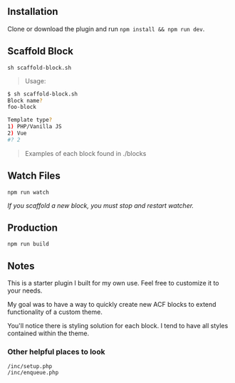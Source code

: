 ## Installation

Clone or download the plugin and run `npm install && npm run dev`.

## Scaffold Block

`sh scaffold-block.sh`

> Usage:

```bash
$ sh scaffold-block.sh
Block name?
foo-block

Template type?
1) PHP/Vanilla JS
2) Vue
#? 2
```

> Examples of each block found in ./blocks

## Watch Files

`npm run watch`

_If you scaffold a new block, you must stop and restart watcher._

## Production

`npm run build`

## Notes
This is a starter plugin I built for my own use. Feel free to customize it to your needs.

My goal was to have a way to quickly create new ACF blocks to extend functionality of a custom theme.

You'll notice there is styling solution for each block. I tend to have all styles contained within the theme.

### Other helpful places to look
```dotnetcli
/inc/setup.php
/inc/enqueue.php
```